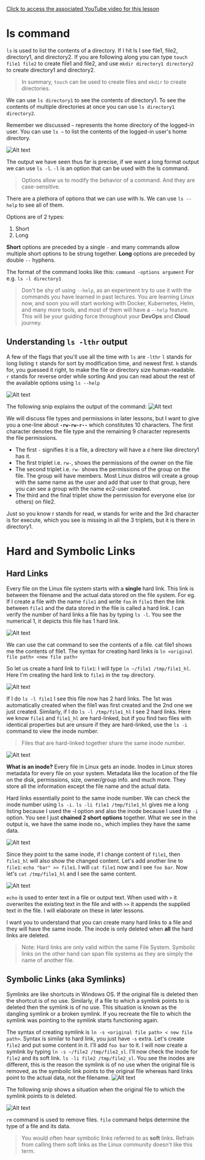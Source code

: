 
[Click to access the associated YouTube video for this lesson](https://www.youtube.com/watch?v=JAzwS38hCA8&list=PLmPit9IIdzwQl1kuuoEhG38DC3cdbqZHB&index=3&ab_channel=CloudWithVarJosh)

# ls command


`ls` is used to list the contents of a directory. If I hit ls I see file1, file2, directory1, and directory2. If you are following along you can type `touch file1 file2` to create file1 and file2, and use `mkdir directory1 directory2` to create directory1 and directory2. 
>In summary, `touch` can be used to create files and `mkdir` to create directories.

We can use `ls directory1` to see the contents of directory1. To see the contents of multiple directories at once you can use `ls directory1 directory2`.

Remember we discussed `~` represents the home directory of the logged-in user. You can use `ls ~` to list the contents of the logged-in user's home directory.

![Alt text](/images/3-ls-1.png)



The output we have seen thus far is precise, if we want a long format output we can use `ls -l`. `-l` is an option that can be used with the ls command. 
>Options allow us to modify the behavior of a command. And they are case-sensitive.

There are a plethora of options that we can use with ls. We can use `ls --help` to see all of them.

Options are of 2 types:

 1. Short
 2. Long

**Short** options are preceded by a single `-` and many commands allow multiple short options to be strung together.
**Long** options are preceded by double `--` hyphens.

The format of the command looks like this: `command -options argument`
For e.g. `ls -l directory1` 

> Don't be shy of using `--help`, as an experiment try to use it with the
> commands you have learned in past lectures. You are learning Linux
> now, and soon you will start working with Docker, Kubernetes, Helm,
> and many more tools, and most of them will have a `--help` feature. This
> will be your guiding force throughout your **DevOps** and **Cloud** journey.

## Understanding `ls -lthr` output

A few of the flags that you'll use all the time with `ls` are `-lthr`
`l` stands for long listing
`t` stands for sort by modification time, and newest first.
`h` stands for, you guessed it right, to make the file or directory size human-readable.
`r` stands for reverse order while sorting
And you can read about the rest of the available options using `ls --help`

![Alt text](/images/3-ls-2.png)

The following snip explains the output of the command:
![Alt text](/images/3-ls-3.png)

We will discuss file types and permissions in later lessons, but I want to give you a one-line about **`-rw-rw-r--`** which constitutes 10 characters. The first character denotes the file type and the remaining 9 character represents the file permissions.

- The first `-` signifies it is a file, a directory will have a `d` here like directory1 has it.
- The first triplet i.e. `rw-`, shows the permissions of the owner on the file
- The second triplet i.e. `rw-` shows the permissions of the group on the file. The group will have members. Most Linux distros will create a group with the same name as the user and add that user to that group, here you can see a group with the name ec2-user created. 
- The third and the final triplet show the permission for everyone else (or others) on file2.

Just so you know r stands for read, w stands for write and the 3rd character is for execute, which you see is missing in all the 3 triplets, but it is there in directory1.


# Hard and Symbolic Links
## Hard Links
Every file on the Linux file system starts with a **single** hard link. This link is between the filename and the actual data stored on the file system.
For eg. If I create a file with the name `file1` and write `foo` in `file1` then the link between `file1` and the data stored in the file is called a hard link. I can verify the number of hard links a file has by typing `ls -l`. You see the numerical 1, it depicts this file has 1 hard link.

![Alt text](/images/3-ls-4.png)

We can use the cat command to see the contents of a file. cat file1 shows me the contents of file1.
The syntax for creating hard links is `ln <original file path> <new file path>`

So let us create a hard link to `file1`: I will type `ln ~/file1 /tmp/file1_hl`. Here I'm creating the hard link to `file1` in the `tmp` directory.

![Alt text](/images/3-ls-5.png)

If I do `ls -l file1` I see this file now has 2 hard links. The 1st was automatically created when the file1 was first created and the 2nd one we just created. Similarly, if I do `ls -l /tmp/file1_hl` I see 2 hard links. 
Here we know `file1` and `file1_hl` are hard-linked, but if you find two files with identical properties but are unsure if they are hard-linked, use the `ls -i` command to view the inode number. 

> Files that are hard-linked together share the same inode number.

![Alt text](/images/3-ls-6.png)

**What is an inode?**
Every file in Linux gets an inode. Inodes in Linux stores metadata for every file on your system. Metadata like the location of the file on the disk, permissions, size, owner/group info. and much more. They store all the information except the file name and the actual data.

Hard links essentially point to the same inode number. We can check the inode number using `ls -i.`
`ls -li file1 /tmp/file1_hl` gives me a long listing because I used the -l option and also the inode because I used the `-i` option. You see I just **chained 2 short options** together. 
What we see in the output is, we have the same inode no., which implies they have the same data. 

![Alt text](/images/3-ls-7.png)

Since they point to the same inode, if I change content of `file1`, then `file1_hl` will also show the changed content. Let's add another line to `file1`: `echo "bar" >> file1`.
I will `cat file1` now and I see `foo bar`. Now let's `cat /tmp/file1_hl` and I see the same content.

![Alt text](/images/3-ls-8.png)

`echo` is used to enter text in a file or output text. When used with `>` it overwrites the existing text in the file and with `>>` it appends the supplied text in the file. I will elaborate on these in later lessons. 

I want you to understand that you can create many hard links to a file and they will have the same inode. The inode is only deleted when **all** the hard links are deleted.

> Note: Hard links are only valid within the same File System. Symbolic
> links on the other hand can span file systems as they are simply the
> name of another file.


## Symbolic Links (aka Symlinks)
Symlinks are like shortcuts in Windows OS. If the original file is deleted then the shortcut is of no use. Similarly, if a file to which a symlink points to is deleted then the symlink is of no use. This situation is known as the dangling symlink or a broken symlink. If you recreate the file to which the symlink was pointing to the symlink starts functioning again.

The syntax of creating symlink is `ln -s <original file path> < new file path>`. Syntax is similar to hard link, you just have `-s` extra.
Let's create `file2` and put some content in it. I'll add `foo bar` to it. I will now create a symlink by typing `ln -s ~/file2 /tmp/file2_sl`. I'll now check the inode for `file2` and its soft link.
`ls -li file2 /tmp/file2_sl`. You see the inodes are different, this is the reason the symlink is of no use when the original file is removed, as the symbolic link points to the original file whereas hard links point to the actual data, not the filename.
![Alt text](/images/3-ls-9.png)

The following snip shows a situation when the original file to which the symlink points to is deleted.

![Alt text](/images/3-ls-10.png)

`rm` command is used to remove files.
`file` command helps determine the type of a file and its data.


> You would often hear symbolic links referred to as **soft** links. Refrain
> from calling them soft links as the Linux community doesn't like this
> term.
